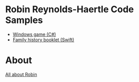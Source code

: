# Robin Reynolds-Haertle Code Samples
* [Windows game (C#)](https://github.com/RobinRH/WindowsGame)
* [Family history booklet (Swift)](https://github.com/RobinRH/family-history-booklet)

# About
[All about Robin](all-about-me.md)
